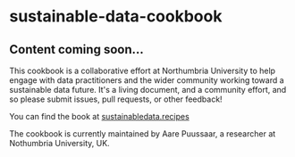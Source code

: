 # sustainable-data-cookbook

## Content coming soon...

This cookbook is a collaborative effort at Northumbria University to help engage with data practitioners and the wider community working toward a sustainable data future. It's a living document, and a community effort, and so please submit issues, pull requests, or other feedback!

You can find the book at [sustainabledata.recipes](https://sustainabledata.recipes/)

The cookbook is currently maintained by Aare Puussaar, a researcher at Nothumbria University, UK.
